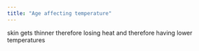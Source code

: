 ```yaml
---
title: "Age affecting temperature"
---
```

skin gets thinner therefore losing heat and therefore having lower temperatures

